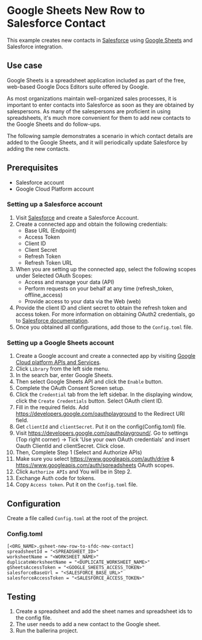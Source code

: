 # Google Sheets New Row to Salesforce Contact

This example creates new contacts in [Salesforce](https://www.salesforce.com/) using [Google Sheets](google.com/sheets/about/) and Salesforce integration.

## Use case
Google Sheets is a spreadsheet application included as part of the free, web-based Google Docs Editors suite offered by Google.

As most organizations maintain well-organized sales processes, it is important to enter contacts into Salesforce as soon as they are obtained by salespersons. As many of the salespersons are proficient in using spreadsheets, it's much more convenient for them to add new contacts to the Google Sheets and do follow-ups.

The following sample demonstrates a scenario in which contact details are added to the Google Sheets, and it will periodically update Salesforce by adding the new contacts.

## Prerequisites
* Salesforce account
* Google Cloud Platform account

### Setting up a Salesforce account
1. Visit [Salesforce](https://www.salesforce.com/) and create a Salesforce Account.
2. Create a connected app and obtain the following credentials:
    *   Base URL (Endpoint)
    *   Access Token
    *   Client ID
    *   Client Secret
    *   Refresh Token
    *   Refresh Token URL
3. When you are setting up the connected app, select the following scopes under Selected OAuth Scopes:
    *   Access and manage your data (API)
    *   Perform requests on your behalf at any time (refresh_token, offline_access)
    *   Provide access to your data via the Web (web)
4. Provide the client ID and client secret to obtain the refresh token and access token. For more information on obtaining OAuth2 credentials, go to [Salesforce documentation](https://help.salesforce.com/articleView?id=remoteaccess_authenticate_overview.htm).
5. Once you obtained all configurations, add those to the `Config.toml` file.

### Setting up a Google Sheets account
1. Create a Google account and create a connected app by visiting [Google Cloud platform APIs and Services](https://console.cloud.google.com/apis/dashboard). 
2. Click `Library` from the left side menu.
3. In the search bar, enter Google Sheets.
4. Then select Google Sheets API and click the `Enable` button.
5. Complete the OAuth Consent Screen setup.
6. Click the `Credential` tab from the left sidebar. In the displaying window, click the `Create Credentials` button. Select OAuth client ID.
7. Fill in the required fields. Add https://developers.google.com/oauthplayground to the Redirect URI field.
8. Get `clientId` and `clientSecret`. Put it on the config(Config.toml) file.
9. Visit https://developers.google.com/oauthplayground/. Go to settings (Top right corner) -> Tick 'Use your own OAuth credentials' and insert Oauth ClientId and clientSecret. Click close.
10. Then, Complete Step 1 (Select and Authorize APIs)
11. Make sure you select https://www.googleapis.com/auth/drive & https://www.googleapis.com/auth/spreadsheets OAuth scopes.
12. Click `Authorize APIs` and You will be in Step 2.
13. Exchange Auth code for tokens.
14. Copy `Access token`. Put it on the `Config.toml` file.

## Configuration
Create a file called `Config.toml` at the root of the project.

### Config.toml 
```
[<ORG_NAME>.gsheet-new-row-to-sfdc-new-contact]
spreadsheetId = "<SPREADSHEET_ID>"
worksheetName = "<WORKSHEET_NAME>"
duplicateWorksheetName = "<DUPLICATE_WORKSHEET_NAME>"
gSheetsAccessToken = "<GOOGLE_SHEETS_ACCESS_TOKEN>"
salesforceBaseUrl = "<SALESFORCE_BASE_URL>"
salesforceAccessToken = "<SALESFORCE_ACCESS_TOKEN>"
```

## Testing
1. Create a spreadsheet and add the sheet names and spreadsheet ids to the config file.
2. The user needs to add a new contact to the Google sheet.
3. Run the ballerina project.
